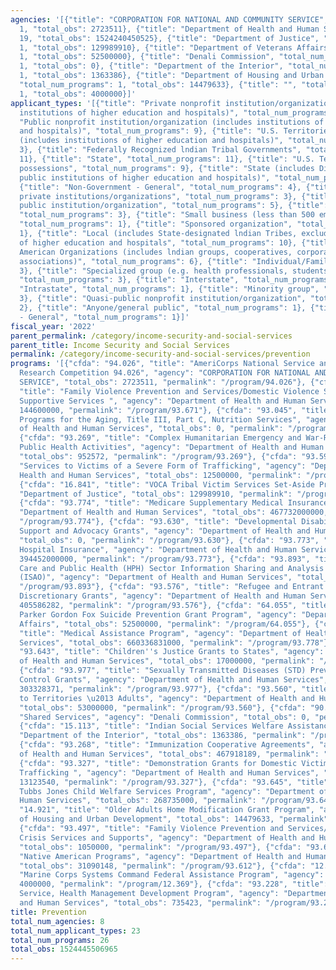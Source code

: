 ```yaml
---
agencies: '[{"title": "CORPORATION FOR NATIONAL AND COMMUNITY SERVICE", "total_num_programs":
  1, "total_obs": 2723511}, {"title": "Department of Health and Human Services", "total_num_programs":
  19, "total_obs": 1524240450525}, {"title": "Department of Justice", "total_num_programs":
  1, "total_obs": 129989910}, {"title": "Department of Veterans Affairs", "total_num_programs":
  1, "total_obs": 52500000}, {"title": "Denali Commission", "total_num_programs":
  1, "total_obs": 0}, {"title": "Department of the Interior", "total_num_programs":
  1, "total_obs": 1363386}, {"title": "Department of Housing and Urban Development",
  "total_num_programs": 1, "total_obs": 14479633}, {"title": "", "total_num_programs":
  1, "total_obs": 4000000}]'
applicant_types: '[{"title": "Private nonprofit institution/organization (includes
  institutions of higher education and hospitals)", "total_num_programs": 10}, {"title":
  "Public nonprofit institution/organization (includes institutions of higher education
  and hospitals)", "total_num_programs": 9}, {"title": "U.S. Territories and possessions
  (includes institutions of higher education and hospitals)", "total_num_programs":
  3}, {"title": "Federally Recognized lndian Tribal Governments", "total_num_programs":
  11}, {"title": "State", "total_num_programs": 11}, {"title": "U.S. Territories and
  possessions", "total_num_programs": 9}, {"title": "State (includes District of Columbia,
  public institutions of higher education and hospitals)", "total_num_programs": 6},
  {"title": "Non-Government - General", "total_num_programs": 4}, {"title": "Other
  private institutions/organizations", "total_num_programs": 3}, {"title": "Other
  public institution/organization", "total_num_programs": 5}, {"title": "Profit organization",
  "total_num_programs": 3}, {"title": "Small business (less than 500 employees)",
  "total_num_programs": 1}, {"title": "Sponsored organization", "total_num_programs":
  1}, {"title": "Local (includes State-designated lndian Tribes, excludes institutions
  of higher education and hospitals", "total_num_programs": 10}, {"title": "Native
  American Organizations (includes lndian groups, cooperatives, corporations, partnerships,
  associations)", "total_num_programs": 6}, {"title": "Individual/Family", "total_num_programs":
  3}, {"title": "Specialized group (e.g. health professionals, students, veterans)",
  "total_num_programs": 3}, {"title": "Interstate", "total_num_programs": 1}, {"title":
  "Intrastate", "total_num_programs": 1}, {"title": "Minority group", "total_num_programs":
  3}, {"title": "Quasi-public nonprofit institution/organization", "total_num_programs":
  2}, {"title": "Anyone/general public", "total_num_programs": 1}, {"title": "Government
  - General", "total_num_programs": 1}]'
fiscal_year: '2022'
parent_permalink: /category/income-security-and-social-services
parent_title: Income Security and Social Services
permalink: /category/income-security-and-social-services/prevention
programs: '[{"cfda": "94.026", "title": "AmeriCorps National Service and Civic Engagement
  Research Competition 94.026", "agency": "CORPORATION FOR NATIONAL AND COMMUNITY
  SERVICE", "total_obs": 2723511, "permalink": "/program/94.026"}, {"cfda": "93.671",
  "title": "Family Violence Prevention and Services/Domestic Violence Shelter and
  Supportive Services ", "agency": "Department of Health and Human Services", "total_obs":
  144600000, "permalink": "/program/93.671"}, {"cfda": "93.045", "title": "Special
  Programs for the Aging, Title III, Part C, Nutrition Services", "agency": "Department
  of Health and Human Services", "total_obs": 0, "permalink": "/program/93.045"},
  {"cfda": "93.269", "title": "Complex Humanitarian Emergency and War-Related Injury
  Public Health Activities", "agency": "Department of Health and Human Services",
  "total_obs": 952572, "permalink": "/program/93.269"}, {"cfda": "93.598", "title":
  "Services to Victims of a Severe Form of Trafficking", "agency": "Department of
  Health and Human Services", "total_obs": 12500000, "permalink": "/program/93.598"},
  {"cfda": "16.841", "title": "VOCA Tribal Victim Services Set-Aside Program", "agency":
  "Department of Justice", "total_obs": 129989910, "permalink": "/program/16.841"},
  {"cfda": "93.774", "title": "Medicare Supplementary Medical Insurance", "agency":
  "Department of Health and Human Services", "total_obs": 467732000000, "permalink":
  "/program/93.774"}, {"cfda": "93.630", "title": "Developmental Disabilities Basic
  Support and Advocacy Grants", "agency": "Department of Health and Human Services",
  "total_obs": 0, "permalink": "/program/93.630"}, {"cfda": "93.773", "title": "Medicare
  Hospital Insurance", "agency": "Department of Health and Human Services", "total_obs":
  394452000000, "permalink": "/program/93.773"}, {"cfda": "93.893", "title": "Health
  Care and Public Health (HPH) Sector Information Sharing and Analysis Organization
  (ISAO)", "agency": "Department of Health and Human Services", "total_obs": 0, "permalink":
  "/program/93.893"}, {"cfda": "93.576", "title": "Refugee and Entrant Assistance
  Discretionary Grants", "agency": "Department of Health and Human Services", "total_obs":
  405586282, "permalink": "/program/93.576"}, {"cfda": "64.055", "title": "Staff Sergeant
  Parker Gordon Fox Suicide Prevention Grant Program", "agency": "Department of Veterans
  Affairs", "total_obs": 52500000, "permalink": "/program/64.055"}, {"cfda": "93.778",
  "title": "Medical Assistance Program", "agency": "Department of Health and Human
  Services", "total_obs": 660336831000, "permalink": "/program/93.778"}, {"cfda":
  "93.643", "title": "Children''s Justice Grants to States", "agency": "Department
  of Health and Human Services", "total_obs": 17000000, "permalink": "/program/93.643"},
  {"cfda": "93.977", "title": "Sexually Transmitted Diseases (STD) Prevention and
  Control Grants", "agency": "Department of Health and Human Services", "total_obs":
  303328371, "permalink": "/program/93.977"}, {"cfda": "93.560", "title": "Payments
  to Territories \u2013 Adults", "agency": "Department of Health and Human Services",
  "total_obs": 53000000, "permalink": "/program/93.560"}, {"cfda": "90.199", "title":
  "Shared Services", "agency": "Denali Commission", "total_obs": 0, "permalink": "/program/90.199"},
  {"cfda": "15.113", "title": "Indian Social Services Welfare Assistance", "agency":
  "Department of the Interior", "total_obs": 1363386, "permalink": "/program/15.113"},
  {"cfda": "93.268", "title": "Immunization Cooperative Agreements", "agency": "Department
  of Health and Human Services", "total_obs": 467918189, "permalink": "/program/93.268"},
  {"cfda": "93.327", "title": "Demonstration Grants for Domestic Victims of Human
  Trafficking ", "agency": "Department of Health and Human Services", "total_obs":
  13123540, "permalink": "/program/93.327"}, {"cfda": "93.645", "title": "Stephanie
  Tubbs Jones Child Welfare Services Program", "agency": "Department of Health and
  Human Services", "total_obs": 268735000, "permalink": "/program/93.645"}, {"cfda":
  "14.921", "title": "Older Adults Home Modification Grant Program", "agency": "Department
  of Housing and Urban Development", "total_obs": 14479633, "permalink": "/program/14.921"},
  {"cfda": "93.497", "title": "Family Violence Prevention and Services/ Sexual Assault/Rape
  Crisis Services and Supports", "agency": "Department of Health and Human Services",
  "total_obs": 1050000, "permalink": "/program/93.497"}, {"cfda": "93.612", "title":
  "Native American Programs", "agency": "Department of Health and Human Services",
  "total_obs": 31090148, "permalink": "/program/93.612"}, {"cfda": "12.369", "title":
  "Marine Corps Systems Command Federal Assistance Program", "agency": "", "total_obs":
  4000000, "permalink": "/program/12.369"}, {"cfda": "93.228", "title": "Indian Health
  Service, Health Management Development Program", "agency": "Department of Health
  and Human Services", "total_obs": 735423, "permalink": "/program/93.228"}]'
title: Prevention
total_num_agencies: 8
total_num_applicant_types: 23
total_num_programs: 26
total_obs: 1524445506965
---
```

